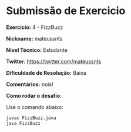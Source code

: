 # Submissão de Exercicio

**Exercicio:** 4 - FizzBuzz

**Nickname:** mateussnts

**Nível Técnico:** Estudante

**Twitter**: https://twitter.com/mateussnts

**Dificuldade de Resolução:** Baixa

**Comentários:** nois!

**Como rodar o desafio**: 

Use o comando abaixo: 
```bash
javac FizzBuzz.java
java FizzBuzz
```
